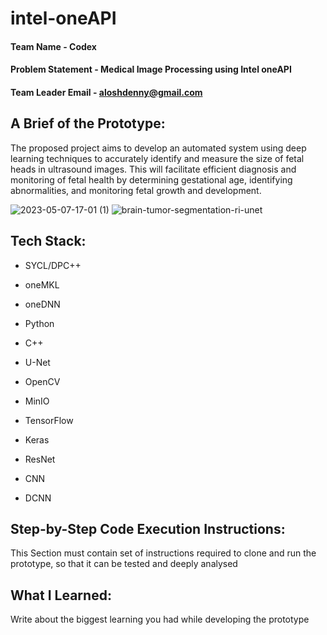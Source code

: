 # intel-oneAPI

#### Team Name - Codex
#### Problem Statement - Medical Image Processing using Intel oneAPI
#### Team Leader Email - aloshdenny@gmail.com

## A Brief of the Prototype:
  The proposed project aims to develop an automated system using deep learning techniques to accurately identify and measure the size of fetal heads in ultrasound images. This will facilitate efficient diagnosis and monitoring of fetal health by determining gestational age, identifying abnormalities, and monitoring fetal growth and development.
  
  ![2023-05-07-17-01 (1)](https://user-images.githubusercontent.com/97750960/236676119-2d46255c-3424-4cb8-ba9e-33dfa728e2b3.jpg)
  ![brain-tumor-segmentation-ri-unet](https://user-images.githubusercontent.com/97750960/236676170-20e4e93f-2050-4c1b-a514-2e434c38c75e.png)

  
## Tech Stack: 
   * SYCL/DPC++

   * oneMKL

   * oneDNN

   * Python

   * C++

   * U-Net

   * OpenCV
   
   * MinIO

   * TensorFlow

   * Keras

   * ResNet

   * CNN

   * DCNN
   
## Step-by-Step Code Execution Instructions:
  This Section must contain set of instructions required to clone and run the prototype, so that it can be tested and deeply analysed
  
## What I Learned:
   Write about the biggest learning you had while developing the prototype
